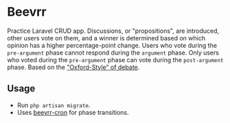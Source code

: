 # Beevrr
Practice Laravel CRUD app. Discussions, or "propositions", are introduced, other users vote on them, and a winner is determined based on which opinion has a higher percentage-point change. Users who vote during the `pre-argument` phase cannot respond during the `argument` phase. Only users who voted during the `pre-argument` phase can vote during the `post-argument` phase. Based on the ["Oxford-Style" of debate](https://en.wikipedia.org/wiki/Debate#Oxford-style_debating).
## Usage
* Run `php artisan migrate`.
* Uses [beevrr-cron](https://www.github.com/01mu/beevrr-cron) for phase transitions.
